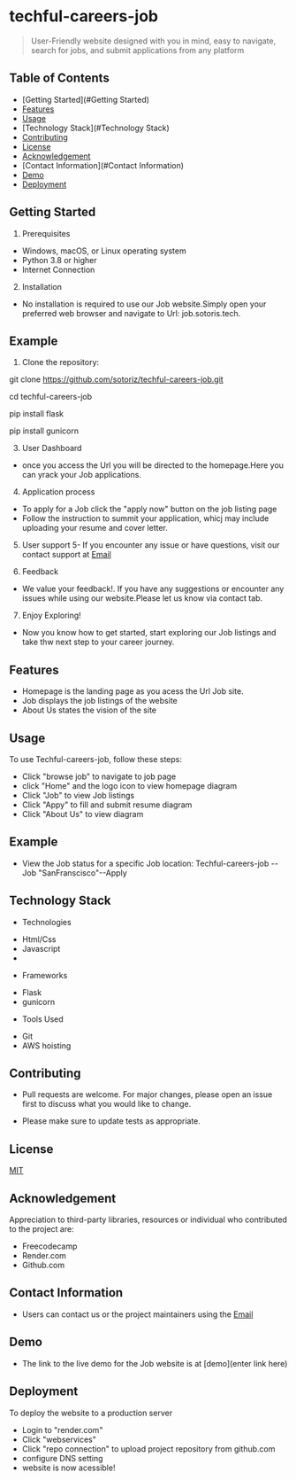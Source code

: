 # techful-careers-job

>   User-Friendly  website  designed with you in mind, easy to navigate, search for jobs, and submit applications from any platform

## Table of Contents
- [Getting Started](#Getting Started)
- [Features](#Features)
- [Usage](#usage)
- [Technology Stack](#Technology Stack)
- [Contributing](#contributing)
- [License](#license)
- [Acknowledgement](#Acknowledgement)
- [Contact Information](#Contact Information)
- [Demo](#Demo)
- [Deployment](#Deployment)


## Getting Started

1. Prerequisites
- Windows, macOS, or Linux operating system
- Python 3.8 or higher
- Internet Connection

2. Installation
- No installation is required to use our Job website.Simply open your preferred web browser and navigate to Url: job.sotoris.tech.
## Example
1. Clone the repository:

git clone https://github.com/sotoriz/techful-careers-job.git

cd techful-careers-job

pip install flask

pip install gunicorn


3. User Dashboard
- once you access the Url you will be directed to the homepage.Here you can yrack your Job applications.

4. Application process
- To apply for a Job click the "apply now" button on the job listing page
- Follow the instruction to summit your application, whicj may include uploading your resume and cover letter.

5. User support
5- If you encounter any issue or have questions, visit our contact support at [Email](sotorisfx@gmail.com)

6. Feedback
- We value your feedback!. If you have any suggestions or encounter any issues while using our website.Please let us know via contact tab.

7. Enjoy Exploring!
- Now you know how to get started, start exploring our Job listings and take thw next step to your career journey.

## Features
- Homepage is the landing page as you acess the Url Job site.
- Job displays the job listings of the website
- About Us states the vision of the site

## Usage
To use Techful-careers-job, follow these steps:

-  Click "browse job" to navigate to job page
- click "Home" and  the logo icon to view homepage
diagram
- Click "Job" to view Job listings
- Click "Appy" to fill and submit resume
diagram
- Click "About Us" to view
diagram
## Example
- View the Job status for a specific Job location: Techful-careers-job --Job "SanFranscisco"--Apply

## Technology Stack
- Technologies
 * Html/Css
 * Javascript
 *
- Frameworks
 * Flask
 * gunicorn
- Tools Used
 * Git
 * AWS hoisting

## Contributing
- Pull requests are welcome. For major changes, please open an issue first to discuss what you would like to change.

- Please make sure to update tests as appropriate.

## License

[MIT](https://choosealicense.com/licenses/mit/)

## Acknowledgement
Appreciation to  third-party libraries, resources or individual who contributed to the project are:
- Freecodecamp
- Render.com
- Github.com

## Contact Information
- Users can contact us or the project maintainers using the [Email](sotorisfx@gmail.com)

## Demo
- The link to the  live demo for the Job website is at [demo](enter link here)

## Deployment
To deploy the website to a production server
- Login to "render.com"
- Click "webservices"
- Click "repo connection" to upload project repository from  github.com
- configure DNS setting 
- website is now acessible!



